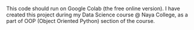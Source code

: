 This code should run on Google Colab (the free online version). 
I have created this project during my Data Science course @ Naya College, as a part of OOP (Object Oriented Python) section of the course.
